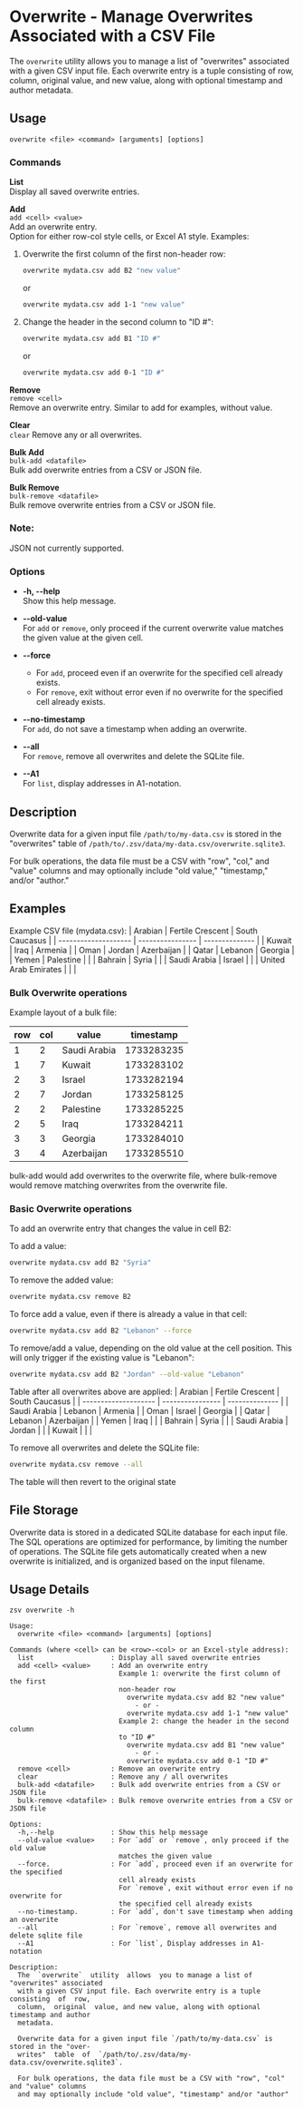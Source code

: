 # Overwrite - Manage Overwrites Associated with a CSV File

The `overwrite` utility allows you to manage a list of "overwrites" associated with a given CSV input file. Each overwrite entry is a tuple consisting of row, column, original value, and new value, along with optional timestamp and author metadata.

## Usage

```shell
overwrite <file> <command> [arguments] [options]
```

### Commands

**List**  
Display all saved overwrite entries.

**Add**  
`add <cell> <value>`  
Add an overwrite entry.  
Option for either row-col style cells, or Excel A1 style.
Examples:  
1. Overwrite the first column of the first non-header row:  
   ```sh
   overwrite mydata.csv add B2 "new value"
   ```  
   or  
   ```sh
   overwrite mydata.csv add 1-1 "new value"
   ```

2. Change the header in the second column to "ID #":  
   ```sh
   overwrite mydata.csv add B1 "ID #"
   ```  
   or  
   ```sh
   overwrite mydata.csv add 0-1 "ID #"
   ```

**Remove**  
`remove <cell>`  
Remove an overwrite entry.
Similar to add for examples, without value.

**Clear**  
`clear`
Remove any or all overwrites.

**Bulk Add**  
`bulk-add <datafile>`  
Bulk add overwrite entries from a CSV or JSON file.

**Bulk Remove**  
`bulk-remove <datafile>`  
Bulk remove overwrite entries from a CSV or JSON file.

### Note:
JSON not currently supported.

### Options

- **-h, --help**  
  Show this help message.

- **--old-value <value>**  
  For `add` or `remove`, only proceed if the current overwrite value matches the given value at the given cell.

- **--force**  
  - For `add`, proceed even if an overwrite for the specified cell already exists.  
  - For `remove`, exit without error even if no overwrite for the specified cell already exists.

- **--no-timestamp**  
  For `add`, do not save a timestamp when adding an overwrite.

- **--all**  
  For `remove`, remove all overwrites and delete the SQLite file.

- **--A1**  
  For `list`, display addresses in A1-notation.

## Description

Overwrite data for a given input file `/path/to/my-data.csv` is stored in the "overwrites" table of `/path/to/.zsv/data/my-data.csv/overwrite.sqlite3`.

For bulk operations, the data file must be a CSV with "row", "col," and "value" columns and may optionally include "old value," "timestamp," and/or "author."

## Examples

Example CSV file (mydata.csv):
| Arabian 	       | Fertile Crescent | South Caucasus |
| -------------------- | ---------------- | -------------- |
| Kuwait               | Iraq   	  | Armenia        |
| Oman   	       | Jordan   	  | Azerbaijan     |
| Qatar     	       | Lebanon   	  | Georgia        |
| Yemen   	       | Palestine   	  |	           |
| Bahrain   	       | Syria   	  |  	           |
| Saudi Arabia         | Israel   	  |   	           |
| United Arab Emirates |       		  | 	           |

### Bulk Overwrite operations
Example layout of a bulk file:

| row | col | value        | timestamp  |
| --- | --- | ------------ | ---------- |
| 1   | 2   | Saudi Arabia | 1733283235 |
| 1   | 7   | Kuwait 	   | 1733283102 |
| 2   | 3   | Israel 	   | 1733282194 |
| 2   | 7   | Jordan 	   | 1733258125 |
| 2   | 2   | Palestine    | 1733285225 |
| 2   | 5   | Iraq 	   | 1733284211 |
| 3   | 3   | Georgia 	   | 1733284010 |
| 3   | 4   | Azerbaijan   | 1733285510 | 

bulk-add would add overwrites to the overwrite file, where bulk-remove would remove matching overwrites from the overwrite file.

### Basic Overwrite operations

To add an overwrite entry that changes the value in cell B2:

To add a value:
```sh
overwrite mydata.csv add B2 "Syria"
```

To remove the added value:
```sh
overwrite mydata.csv remove B2
```

To force add a value, even if there is already a value in that cell:
```sh
overwrite mydata.csv add B2 "Lebanon" --force
```

To remove/add a value, depending on the old value at the cell position.
This will only trigger if the existing value is "Lebanon":
```sh
overwrite mydata.csv add B2 "Jordan" --old-value "Lebanon"
```

Table after all overwrites above are applied:
| Arabian 	       | Fertile Crescent | South Caucasus |
| -------------------- | ---------------- | -------------- |
| Saudi Arabia         | Lebanon	  | Armenia        |
| Oman   	       | Israel 	  | Georgia	   |
| Qatar     	       | Lebanon   	  | Azerbaijan	   |
| Yemen   	       | Iraq   	  |	           |
| Bahrain   	       | Syria   	  |  	           |
| Saudi Arabia         | Jordan		  |   	           |
| Kuwait 	       |       		  | 	           |

To remove all overwrites and delete the SQLite file:
```sh
overwrite mydata.csv remove --all
```
The table will then revert to the original state

## File Storage

Overwrite data is stored in a dedicated SQLite database for each input file. The SQL operations are optimized for performance, by limiting the number of operations.
The SQLite file gets automatically created when a new overwrite is initialized, and is organized based on the input filename.

## Usage Details
```
zsv overwrite -h

Usage:
  overwrite <file> <command> [arguments] [options]

Commands (where <cell> can be <row>-<col> or an Excel-style address):
  list                   : Display all saved overwrite entries
  add <cell> <value>     : Add an overwrite entry
                           Example 1: overwrite the first column of the first
                           non-header row
                             overwrite mydata.csv add B2 "new value"
                               - or -
                             overwrite mydata.csv add 1-1 "new value"
                           Example 2: change the header in the second column
                           to "ID #"
                             overwrite mydata.csv add B1 "new value"
                               - or -
                             overwrite mydata.csv add 0-1 "ID #"
  remove <cell>          : Remove an overwrite entry
  clear                  : Remove any / all overwrites
  bulk-add <datafile>    : Bulk add overwrite entries from a CSV or JSON file
  bulk-remove <datafile> : Bulk remove overwrite entries from a CSV or JSON file

Options:
  -h,--help              : Show this help message
  --old-value <value>    : For `add` or `remove`, only proceed if the old value
                           matches the given value
  --force.               : For `add`, proceed even if an overwrite for the specified
                           cell already exists
                           For `remove`, exit without error even if no overwrite for
                           the specified cell already exists
  --no-timestamp.        : For `add`, don't save timestamp when adding an overwrite
  --all                  : For `remove`, remove all overwrites and delete sqlite file
  --A1                   : For `list`, Display addresses in A1-notation

Description:
  The  `overwrite`  utility  allows  you to manage a list of "overwrites" associated
  with a given CSV input file. Each overwrite entry is a tuple consisting  of  row,
  column,  original  value, and new value, along with optional timestamp and author
  metadata.

  Overwrite data for a given input file `/path/to/my-data.csv` is stored in the "over‐
  writes"  table  of  `/path/to/.zsv/data/my-data.csv/overwrite.sqlite3`.

  For bulk operations, the data file must be a CSV with "row", "col" and "value" columns
  and may optionally include "old value", "timestamp" and/or "author"
```
